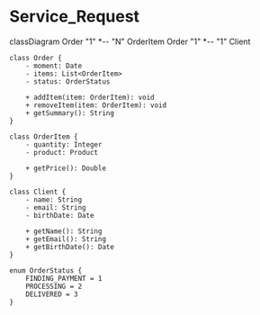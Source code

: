 # Service_Request

classDiagram
    Order "1" *-- "N" OrderItem
    Order "1" *-- "1" Client

    class Order {
        - moment: Date
        - items: List<OrderItem>
        - status: OrderStatus

        + addItem(item: OrderItem): void
        + removeItem(item: OrderItem): void
        + getSummary(): String
    }

    class OrderItem {
        - quantity: Integer
        - product: Product

        + getPrice(): Double
    }

    class Client {
        - name: String
        - email: String
        - birthDate: Date

        + getName(): String
        + getEmail(): String
        + getBirthDate(): Date
    }

    enum OrderStatus {
        FINDING_PAYMENT = 1
        PROCESSING = 2
        DELIVERED = 3
    }
